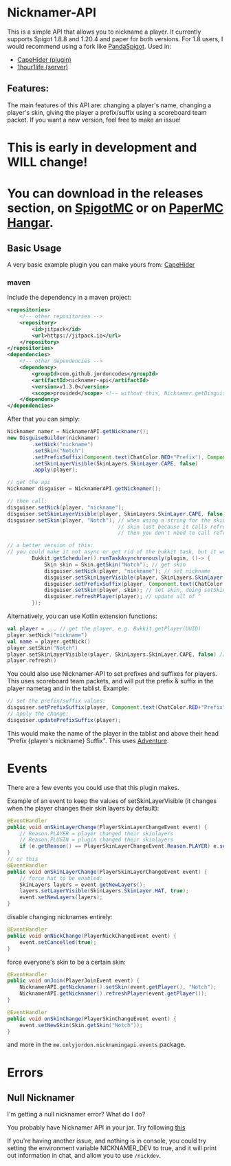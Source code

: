 # Nicknamer-API
This is a simple API that allows you to nickname a player. It currently supports Spigot 1.8.8 and 1.20.4 and paper for both versions. For 1.8 users, I would recommend using a fork like [PandaSpigot](https://github.com/hpfxd/PandaSpigot).
Used in: 
- [CapeHider (plugin)](https://github.com/jordoncodes/CapeHider)
- [1hour1life (server)](https://discord.gg/qcUDTArQC7)
## Features:
The main features of this API are: changing a player's name, changing a player's skin, giving the player a prefix/suffix using a scoreboard team packet. If you want a new version, feel free to make an issue!

# This is early in development and WILL change!
# You can download in the releases section, on [SpigotMC](https://www.spigotmc.org/resources/nicknamer-api.115002/) or on [PaperMC Hangar](https://hangar.papermc.io/onlyjordon/Nicknamer-API).

## Basic Usage
A very basic example plugin you can make yours from: [CapeHider](https://github.com/jordoncodes/CapeHider)

### maven
Include the dependency in a maven project:
```xml
<repositories>
    <!-- other repositories -->
    <repository>
        <id>jitpack</id>
        <url>https://jitpack.io</url>
    </repository>
</repositories>
<dependencies>
    <!-- other dependencies -->
    <dependency>
        <groupId>com.github.jordoncodes</groupId>
        <artifactId>nicknamer-api</artifactId>
        <version>v1.3.0</version>
        <scope>provided</scope> <!-- without this, Nicknamer.getDisguiser() will give you null -->
    </dependency>
</dependencies>
```

After that you can simply:

```java
Nicknamer namer = NicknamerAPI.getNicknamer();
new DisguiseBuilder(nicknamer)
        .setNick("nickname")
        .setSkin("Notch")
        .setPrefixSuffix(Component.text(ChatColor.RED+"Prefix"), Component.text(ChatColor.GREEN+"Suffix"), ChatColor.WHITE, 0)
        .setSkinLayerVisible(SkinLayers.SkinLayer.CAPE, false)
        .apply(player);
```

```java 
// get the api
Nicknamer disguiser = NicknamerAPI.getNicknamer();

// then call:
disguiser.setNick(player, "nickname");
disguiser.setSkinLayerVisible(player, SkinLayers.SkinLayer.CAPE, false); // hide cape
disguiser.setSkin(player, "Notch"); // when using a string for the skin (instead of a Skin), it's best to set the
                                    // skin last because it calls refreshPlayer() as it downloads the skin async
                                    // then you don't need to call refreshPlayer()

// a better version of this:
// you could make it not async or get rid of the bukkit task, but it would download the skin synchronously
        Bukkit.getScheduler().runTaskAsynchronously(plugin, ()-> {
            Skin skin = Skin.getSkin("Notch"); // get skin
            disguiser.setNick(player, "nickname"); // set nickname
            disguiser.setSkinLayerVisible(player, SkinLayers.SkinLayer.CAPE, false); // hide cape
            disguiser.setPrefixSuffix(player, Component.text(ChatColor.GREEN + "A prefix "), Component.text(""), ChatColor.GRAY, 1); // set prefix & suffix
            disguiser.setSkin(player, skin); // set skin, doing setSkin(Player,String) will create another async task
            disguiser.refreshPlayer(player); // update all of ^
        });
```

Alternatively, you can use Kotlin extension functions:
```kotlin
val player = ... // get the player, e.g. Bukkit.getPlayer(UUID)
player.setNick("nickname")
val name = player.getNick()
player.setSkin("Notch")
player.setSkinLayerVisible(player, SkinLayers.SkinLayer.CAPE, false) // hide cape
player.refresh()
```

You could also use Nicknamer-API to set prefixes and suffixes for players. This uses scoreboard team packets, and will put the prefix & suffix in the player nametag and in the tablist. Example:
```java
// set the prefix/suffix values:
disguiser.setPrefixSuffix(player, Component.text(ChatColor.RED+"Prefix"), Component.text(ChatColor.GREEN+"Suffix"), ChatColor.WHITE, 0); // last param (int) is a priority in the tablist, higher priority = lower position in tablist.
// apply the change:
disguiser.updatePrefixSuffix(player);
```

This would make the name of the player in the tablist and above their head "Prefix {player's nickname} Suffix". This uses [Adventure](https://docs.advntr.dev/index.html).

# Events
There are a few events you could use that this plugin makes.

Example of an event to keep the values of setSkinLayerVisible (it changes when the player changes their skin layers by default):
```java
@EventHandler
public void onSkinLayerChange(PlayerSkinLayerChangeEvent event) {
    // Reason.PLAYER = player changed their skinlayers
    // Reason.PLUGIN = plugin changed their skinlayers
    if (e.getReason() == PlayerSkinLayerChangeEvent.Reason.PLAYER) e.setCancelled(true);
}
// or this
@EventHandler
public void onSkinLayerChange(PlayerSkinLayerChangeEvent event) {
    // force hat to be enabled:
    SkinLayers layers = event.getNewLayers();
    layers.setLayerVisible(SkinLayers.SkinLayer.HAT, true);
    event.setNewLayers(layers);
}
```
disable changing nicknames entirely:

```java
@EventHandler
public void onNickChange(PlayerNickChangeEvent event) {
    event.setCancelled(true);
}
```
force everyone's skin to be a certain skin:

```java
@EventHandler
public void onJoin(PlayerJoinEvent event) {
    NicknamerAPI.getNicknamer().setSkin(event.getPlayer(), "Notch");
    NicknamerAPI.getNicknamer().refreshPlayer(event.getPlayer());
}

@EventHandler
public void onSkinChange(PlayerSkinChangeEvent event) {
    event.setNewSkin(Skin.getSkin("Notch"));
}
```

and more in the `me.onlyjordon.nicknamingapi.events` package.

# Errors
## Null Nicknamer
I'm getting a null nicknamer error? What do I do?

You probably have Nicknamer API in your jar. Try following [this](https://github.com/jordoncodes/nicknamer-api?tab=readme-ov-file#maven)

If you're having another issue, and nothing is in console, you could try setting the environment variable NICKNAMER_DEV to true, and it will print out information in chat, and allow you to use `/nickdev`. 
